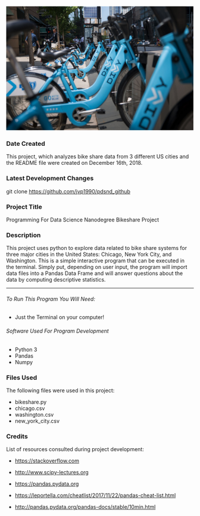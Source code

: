 ![Bike Share Project](https://raw.githubusercontent.com/jvp1990/pdsnd_github/master/image/bsprj.png)
### Date Created
This project, which analyzes bike share data from 3 different US cities and the README file were created on December 16th, 2018.

### Latest Development Changes
git clone https://github.com/jvp1990/pdsnd_github

### Project Title
Programming For Data Science Nanodegree Bikeshare Project

### Description
This project uses python to explore data related to bike share systems for three major cities in the United States: Chicago, New York City, and Washington. This is a simple interactive program that can be executed in the terminal.
Simply put, depending on user input, the program will import data files into a Pandas Data Frame and will answer questions about the data by computing descriptive statistics.

------

###### To Run This Program You Will Need:
- Just the Terminal on your computer!

###### Software Used For Program Development
- Python 3
- Pandas
- Numpy

### Files Used
The following files were used in this project:
* bikeshare.py
* chicago.csv
* washington.csv
* new_york_city.csv


### Credits
List of resources consulted during project development:

* https://stackoverflow.com

* http://www.scipy-lectures.org

* https://pandas.pydata.org

* https://leportella.com/cheatlist/2017/11/22/pandas-cheat-list.html

* http://pandas.pydata.org/pandas-docs/stable/10min.html

